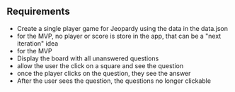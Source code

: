 ## Requirements


- Create a single player game for Jeopardy using the data in the data.json
- for the MVP, no player or score is store in the app, that can be a "next iteration" idea
- for the MVP
- Display the board with all unanswered questions
- allow the user the click on a square and see the question
- once the player clicks on the question, they see the answer
- After the user sees the question, the questions no longer clickable 

